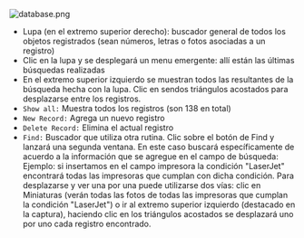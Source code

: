 ![database.png](https://bitbucket.org/repo/yLrxrz/images/4112836837-database.png)
* Lupa (en el extremo superior derecho): buscador general de todos los objetos registrados (sean números, letras o fotos asociadas a un registro) 
* Clic en la lupa y se desplegará un menu emergente: allí están las últimas búsquedas realizadas
* En el extremo superior izquierdo se muestran todos las resultantes de la búsqueda hecha con la lupa. Clic en sendos triángulos acostados para desplazarse entre los registros.
* `Show all:` Muestra todos los registros (son 138 en total)
* `New Record:` Agrega un nuevo registro
* `Delete Record:` Elimina el actual registro
* `Find:` Buscador que utiliza otra rutina. Clic sobre el botón de Find y lanzará una segunda ventana. En este caso buscará específicamente de acuerdo a la información que se agregue en el campo de búsqueda: Ejemplo: si insertamos en el campo impresora la condición "LaserJet" encontrará todas las impresoras que cumplan con dicha condición. Para desplazarse y ver una por una puede utilizarse dos vías: clic en Miniaturas (verán todas las fotos de todas las impresoras que cumplan la condición "LaserJet") o ir al extremo superior izquierdo (destacado en la captura), haciendo clic en los triángulos acostados se desplazará uno por uno cada registro encontrado.

